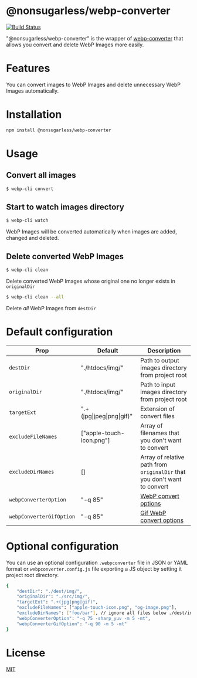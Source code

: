 # @nonsugarless/webp-converter
[![Build Status](https://travis-ci.org/nonsugarless/webp-converter.svg?branch=master)](https://travis-ci.org/nonsugarless/webp-converter)

"@nonsugarless/webp-converter" is the wrapper of [webp-converter](https://www.npmjs.com/package/webp-converter) that allows you convert and delete WebP Images more easily.

# Features
You can convert images to WebP Images and delete unnecessary WebP Images automatically.

# Installation
```bash
npm install @nonsugarless/webp-converter
```
# Usage
## Convert all images
```bash
$ webp-cli convert
```

## Start to watch images directory
 ```bash
$ webp-cli watch
```
WebP Images will be converted automatically when images are added, changed and deleted.

## Delete converted WebP Images
```bash
$ webp-cli clean
```
Delete converted WebP Images whose original one no longer exists in `originalDir`

```bash
$ webp-cli clean --all
```
Delete *all* WebP Images from `destDir`

# Default configuration

|Prop                     |Default                  |Description                                                                                                             |
|-------------------------|-------------------------|------------------------------------------------------------------------------------------------------------------------|
|`destDir`                |"./htdocs/img/"          |Path to output images directory from project root                                                                       |
|`originalDir`            |"./htdocs/img/"          |Path to input images directory from project root                                                                        |
|`targetExt`              |".+(jpg\|jpeg\|png\|gif)"|Extension of convert files                                                                                               |
|`excludeFileNames`       |["apple-touch-icon.png"] |Array of filenames that you don't want to convert                                                                        |
|`excludeDirNames`        |[]                       |Array of relative path from `originalDir` that you don't want to convert                                                |
|`webpConverterOption`    |"-q 85"                  |[WebP convert options](https://developers.google.com/speed/webp/docs/cwebp#options)                                     |
|`webpConverterGifOption` |"-q 85"                  |[Gif WebP convert options](https://developers.google.com/speed/webp/docs/cwebp#options)                                 |

# Optional configuration
You can use an optional configuration `.webpconverter` file in JSON or YAML format or `webpconverter.config.js` file exporting a JS object by setting it project root directory.
```bash
{
	"destDir": "./dest/img/",
	"originalDir": "./src/img/",
	"targetExt": ".+(jpg|png|gif)",
	"excludeFileNames": ["apple-touch-icon.png", "og-image.png"],
	"excludeDirNames": ["foo/bar"], // ignore all files below ./dest/img/foo/bar/
	"webpConverterOption": "-q 75 -sharp_yuv -m 5 -mt",
	"webpConverterGifOption": "-q 90 -m 5 -mt"
}
```

# License
[MIT](https://en.wikipedia.org/wiki/MIT_License)

